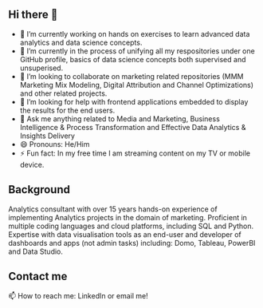 ## Hi there 👋

- 🔭 I’m currently working on hands on exercises to learn advanced data analytics and data science concepts.
- 🌱 I’m currently in the process of unifying all my respositories under one GitHub profile, basics of data science concepts both supervised and unsuperised. 
- 👯 I’m looking to collaborate on marketing related repositories (MMM Marketing Mix Modeling, Digital Attribution and Channel Optimizations) and other related projects.
- 🤔 I’m looking for help with frontend applications embedded to display the results for the end users.
- 💬 Ask me anything related to Media and Marketing, Business Intelligence & Process Transformation and Effective Data Analytics & Insights Delivery
- 😄 Pronouns: He/Him
- ⚡ Fun fact: In my free time I am streaming content on my TV or mobile device.

## Background ##
Analytics consultant with over 15 years hands-on experience of implementing Analytics projects in the domain of marketing. Proficient in multiple coding languages and cloud platforms, including SQL and Python. Expertise with data visualisation tools as an end-user and developer of dashboards and apps (not admin tasks) including: Domo, Tableau, PowerBI and Data Studio.

## Contact me ##
 📫 How to reach me: LinkedIn or email me!

<!--
**qadeeros/qadeeros** is a ✨ _special_ ✨ repository because its `README.md` (this file) appears on your GitHub profile.

Here are some ideas to get you started:

-->
